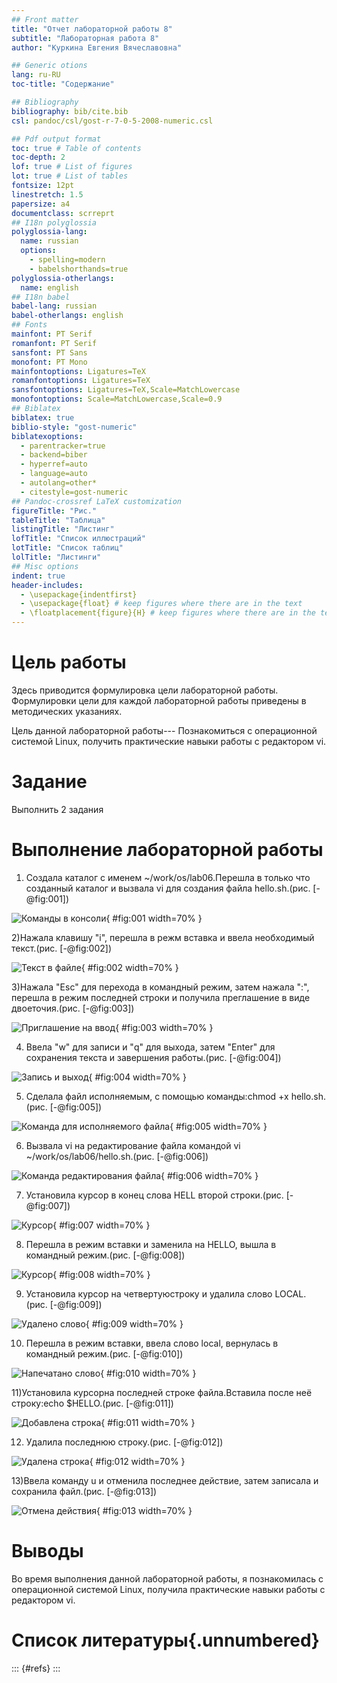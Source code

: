 ```yaml
---
## Front matter
title: "Отчет лабораторной работы 8"
subtitle: "Лабораторная работа 8"
author: "Куркина Евгения Вячеславовна"

## Generic otions
lang: ru-RU
toc-title: "Содержание"

## Bibliography
bibliography: bib/cite.bib
csl: pandoc/csl/gost-r-7-0-5-2008-numeric.csl

## Pdf output format
toc: true # Table of contents
toc-depth: 2
lof: true # List of figures
lot: true # List of tables
fontsize: 12pt
linestretch: 1.5
papersize: a4
documentclass: scrreprt
## I18n polyglossia
polyglossia-lang:
  name: russian
  options:
	- spelling=modern
	- babelshorthands=true
polyglossia-otherlangs:
  name: english
## I18n babel
babel-lang: russian
babel-otherlangs: english
## Fonts
mainfont: PT Serif
romanfont: PT Serif
sansfont: PT Sans
monofont: PT Mono
mainfontoptions: Ligatures=TeX
romanfontoptions: Ligatures=TeX
sansfontoptions: Ligatures=TeX,Scale=MatchLowercase
monofontoptions: Scale=MatchLowercase,Scale=0.9
## Biblatex
biblatex: true
biblio-style: "gost-numeric"
biblatexoptions:
  - parentracker=true
  - backend=biber
  - hyperref=auto
  - language=auto
  - autolang=other*
  - citestyle=gost-numeric
## Pandoc-crossref LaTeX customization
figureTitle: "Рис."
tableTitle: "Таблица"
listingTitle: "Листинг"
lofTitle: "Список иллюстраций"
lotTitle: "Список таблиц"
lolTitle: "Листинги"
## Misc options
indent: true
header-includes:
  - \usepackage{indentfirst}
  - \usepackage{float} # keep figures where there are in the text
  - \floatplacement{figure}{H} # keep figures where there are in the text
---
```


# Цель работы

Здесь приводится формулировка цели лабораторной работы. Формулировки
цели для каждой лабораторной работы приведены в методических
указаниях.

Цель данной лабораторной работы--- Познакомиться с операционной системой Linux, получить практические навыки работы с редактором vi.

# Задание

Выполнить 2 задания 


# Выполнение лабораторной работы

1) Создала каталог с именем ~/work/os/lab06.Перешла в только что созданный каталог и вызвала vi для создания файла hello.sh.(рис. [-@fig:001])


![Команды в консоли](image/Скрин1.png){ #fig:001 width=70% }

2)Нажала клавишу "i", перешла в режм вставка и ввела необходимый текст.(рис. [-@fig:002])

![Текст в файле](image/Скрин2.png){ #fig:002 width=70% }

3)Нажала "Esc" для перехода в командный режим, затем нажала ":", перешла в режим последней строки и получила преглашение в виде двоеточия.(рис. [-@fig:003])

![Приглашение на ввод](image/Скрин3.png){ #fig:003 width=70% }

4) Ввела "w" для записи и  "q" для выхода, затем "Enter" для сохранения текста и завершения работы.(рис. [-@fig:004])

![Запись и выход](image/Скрин4.png){ #fig:004 width=70% }

5) Сделала файл исполняемым, с помощью команды:chmod +x hello.sh.(рис. [-@fig:005])

![Команда для исполняемого файла](image/Скрин5.png){ #fig:005 width=70% }

6) Вызвала vi на редактирование файла командой vi ~/work/os/lab06/hello.sh.(рис. [-@fig:006])

![Команда редактирования файла](image/Скрин6.png){ #fig:006 width=70% }

7) Установила курсор в конец слова HELL второй строки.(рис. [-@fig:007])

![Курсор](image/Скрин7.png){ #fig:007 width=70% }

8) Перешла в режим вставки и заменила на HELLO, вышла в командный режим.(рис. [-@fig:008])

![Курсор](image/Скрин8.png){ #fig:008 width=70% }

9) Установила курсор на четвертуюстроку и удалила слово LOCAL.(рис. [-@fig:009])

![Удалено слово](image/Скрин9.png){ #fig:009 width=70% }

10) Перешла в режим вставки, ввела слово local, вернулась в командный режим.(рис. [-@fig:010])

![Напечатано слово](image/Скрин10.png){ #fig:010 width=70% }

11)Установила курсорна последней строке файла.Вставила после неё строку:echo $HELLO.(рис. [-@fig:011])

![Добавлена строка](image/Скрин11.png){ #fig:011 width=70% }

12) Удалила последнюю строку.(рис. [-@fig:012])

![Удалена строка](image/Скрин12.png){ #fig:012 width=70% }

13)Ввела команду u и отменила последнее действие, затем записала и сохранила файл.(рис. [-@fig:013])

![Отмена действия](image/Скрин13.png){ #fig:013 width=70% }



# Выводы

Во время выполнения данной лабораторной работы, я познакомилась с операционной системой Linux, получила практические навыки работы с редактором vi.

# Список литературы{.unnumbered}

::: {#refs}
:::
